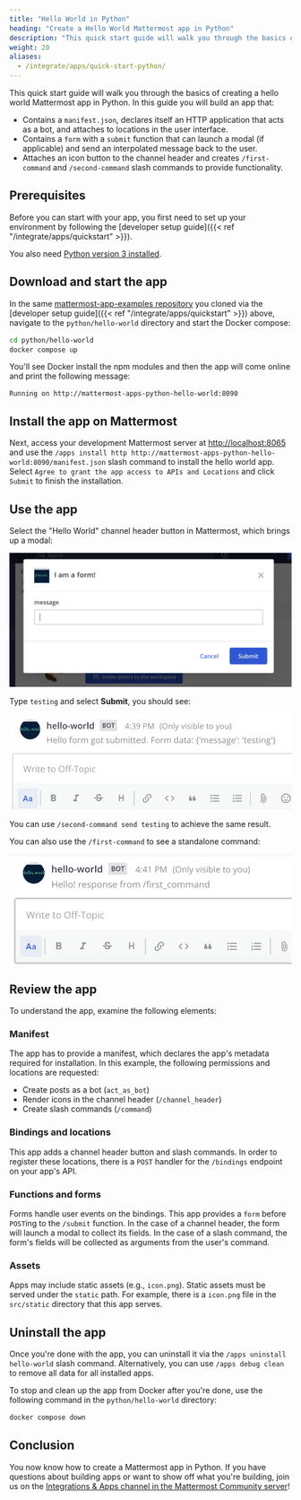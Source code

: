```yaml
---
title: "Hello World in Python"
heading: "Create a Hello World Mattermost app in Python"
description: "This quick start guide will walk you through the basics of creating a hello world Mattermost app in Python."
weight: 20
aliases:
  - /integrate/apps/quick-start-python/
---
```


This quick start guide will walk you through the basics of creating a hello world Mattermost app in Python. In this guide you will build an app that:

- Contains a `manifest.json`, declares itself an HTTP application that acts as a bot, and attaches to locations in the user interface.
- Contains a `form` with a `submit` function that can launch a modal (if applicable) and send an interpolated message back to the user.
- Attaches an icon button to the channel header and creates `/first-command` and `/second-command` slash commands to provide functionality.

## Prerequisites

Before you can start with your app, you first need to set up your environment by following the [developer setup guide]({{< ref "/integrate/apps/quickstart" >}}).

You also need [Python version 3 installed](https://www.python.org/downloads/).

## Download and start the app

In the same [mattermost-app-examples repository](https://github.com/mattermost/mattermost-app-examples) you cloned via the [developer setup guide]({{< ref "/integrate/apps/quickstart" >}}) above, navigate to the `python/hello-world` directory and start the Docker compose:

```sh
cd python/hello-world
docker compose up
```

You'll see Docker install the npm modules and then the app will come online and print the following message:

```
Running on http://mattermost-apps-python-hello-world:8090
```

## Install the app on Mattermost

Next, access your development Mattermost server at [http://localhost:8065](http://localhost:8065) and use the `/apps install http http://mattermost-apps-python-hello-world:8090/manifest.json` slash command to install the hello world app. Select `Agree to grant the app access to APIs and Locations` and click `Submit` to finish the installation.

## Use the app

Select the "Hello World" channel header button in Mattermost, which brings up a modal:

![image](modal.png)

Type `testing` and select **Submit**, you should see:

![image](response.png)

You can use `/second-command send testing` to achieve the same result.

You can also use the `/first-command` to see a standalone command:

![image](first.png)

## Review the app

To understand the app, examine the following elements:

### Manifest

The app has to provide a manifest, which declares the app's metadata required for installation. In this example, the following permissions and locations are requested:

- Create posts as a bot (`act_as_bot`)
- Render icons in the channel header (`/channel_header`)
- Create slash commands (`/command`)

### Bindings and locations

This app adds a channel header button and slash commands. In order to register these locations, there is a `POST` handler for the `/bindings` endpoint on your app's API.

### Functions and forms

Forms handle user events on the bindings. This app provides a `form` before `POST`ing to the `/submit` function. In the case of a channel header, the form will launch a modal to collect its fields. In the case of a slash command, the form's fields will be collected as arguments from the user's command.

### Assets

Apps may include static assets (e.g., `icon.png`). Static assets must be served under the `static` path. For example, there is a `icon.png` file in the `src/static` directory that this app serves.

## Uninstall the app

Once you're done with the app, you can uninstall it via the `/apps uninstall hello-world` slash command. Alternatively, you can use `/apps debug clean` to remove all data for all installed apps.

To stop and clean up the app from Docker after you're done, use the following command in the `python/hello-world` directory:

```sh
docker compose down
```

## Conclusion

You now know how to create a Mattermost app in Python. If you have questions about building apps or want to show off what you're building, join us on the [Integrations & Apps channel in the Mattermost Community server](https://community.mattermost.com/core/channels/integrations)!
